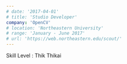 ```yaml
---
# date: '2017-04-01'
# title: 'Studio Developer'
company: 'OpenCV'
# location: 'Northeastern University'
# range: 'January - June 2017'
# url: 'https://web.northeastern.edu/scout/'
---
```


Skill Level : Thik Thikai
